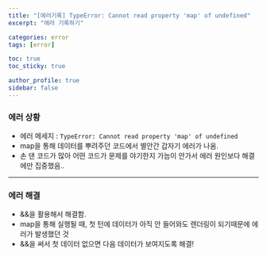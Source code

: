 ```yaml
---
title: "[에러기록] TypeError: Cannot read property 'map' of undefined"
excerpt: "에러 기록하기"

categories: error
tags: [error]

toc: true
toc_sticky: true

author_profile: true
sidebar: false
---
```


### 에러 상황

- 에러 메세지 : `TypeError: Cannot read property 'map' of undefined`
- map을 통해 데이터를 뿌려주던 코드에서 별안간 갑자기 에러가 나옴.
- 손 댄 코드가 많아 어떤 코드가 문제를 야기한지 가늠이 안가서 에러 원인보다 해결에만 집중했음..

---

### 에러 해결

- &&을 활용해서 해결함.
- map을 통해 실행될 때, 첫 턴에 데이터가 아직 안 들어와도 렌더링이 되기때문에 에러가 발생했던 것
- &&을 써서 첫 데이터 없으면 다음 데이터가 보여지도록 해결!
